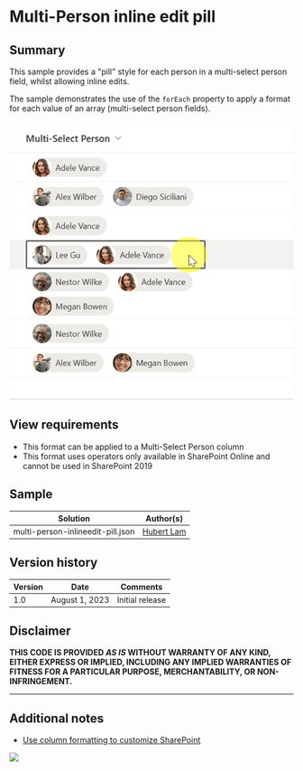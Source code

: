 # Multi-Person inline edit pill

## Summary
This sample provides a "pill" style for each person in a multi-select person field, whilst allowing inline edits.

The sample demonstrates the use of the `forEach` property to apply a format for each value of an array (multi-select person fields).

![screenshot of the sample](./assets/screenshot.gif)

## View requirements
- This format can be applied to a Multi-Select Person column
- This format uses operators only available in SharePoint Online and cannot be used in SharePoint 2019

## Sample

Solution|Author(s)
--------|---------
multi-person-inlineedit-pill.json | [Hubert Lam](https://github.com/z3019494)

## Version history

Version|Date|Comments
-------|----|--------
1.0|August 1, 2023|Initial release

## Disclaimer
**THIS CODE IS PROVIDED *AS IS* WITHOUT WARRANTY OF ANY KIND, EITHER EXPRESS OR IMPLIED, INCLUDING ANY IMPLIED WARRANTIES OF FITNESS FOR A PARTICULAR PURPOSE, MERCHANTABILITY, OR NON-INFRINGEMENT.**

---

## Additional notes

- [Use column formatting to customize SharePoint](https://docs.microsoft.com/en-us/sharepoint/dev/declarative-customization/column-formatting)

<img src="https://pnptelemetry.azurewebsites.net/list-formatting/column-samples/multi-person-inlineedit-pill" />